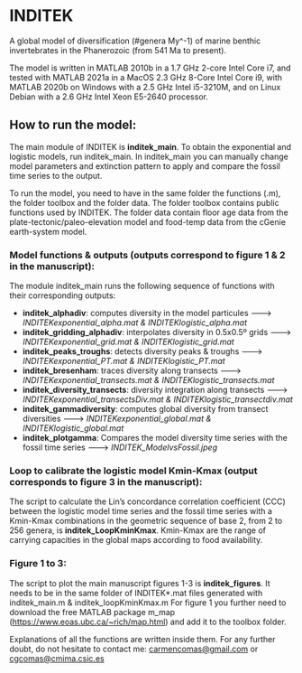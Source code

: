 # INDITEK

A global model of diversification (#genera My^-1) of marine benthic invertebrates in the Phanerozoic (from 541 Ma to present).

The model is written in MATLAB 2010b in a 1.7 GHz 2-core Intel Core i7, and tested with MATLAB 2021a in a MacOS 2.3 GHz 8-Core Intel Core i9, with MATLAB 2020b on Windows with a 2.5 GHz Intel i5-3210M, and on Linux Debian with a 2.6 GHz Intel Xeon E5-2640 processor.


## How to run the model:

The main module of INDITEK is **inditek_main**. To obtain the exponential and logistic models, run inditek_main. In inditek_main you can manually change model parameters and extinction pattern to apply and compare the fossil time series to the output. 

To run the model, you need to have in the same folder the functions (.m), the folder toolbox and the folder data. The folder toolbox contains public functions used by INDITEK. The folder data contain floor age data from the plate-tectonic/paleo-elevation model and food-temp data from the cGenie earth-system model.

### Model functions & outputs (outputs correspond to figure 1 & 2 in the manuscript):
The module inditek_main runs the following sequence of functions with their corresponding outputs:

- **inditek_alphadiv**: computes diversity in the model particules ---> *INDITEKexponential_alpha.mat & INDITEKlogistic_alpha.mat*
- **inditek_gridding_alphadiv**: interpolates diversity in 0.5x0.5º grids ---> *INDITEKexponential_grid.mat & INDITEKlogistic_grid.mat*
- **inditek_peaks_troughs**: detects diversity peaks & troughs ---> *INDITEKexponential_PT.mat & INDITEKlogistic_PT.mat*
- **inditek_bresenham**: traces diversity along transects ---> *INDITEKexponential_transects.mat & INDITEKlogistic_transects.mat*
- **inditek_diversity_transects**: diversity integration along transects ---> *INDITEKexponential_transectsDiv.mat & INDITEKlogistic_transectdiv.mat*
- **inditek_gammadiversity**: computes global diversity from transect diversities ---> *INDITEKexponential_global.mat & INDITEKlogistic_global.mat*
- **inditek_plotgamma**: Compares the model diversity time series with the fossil time series ---> *INDITEK_ModelvsFossil.jpeg*

### Loop to calibrate the logistic model Kmin-Kmax (output corresponds to figure 3 in the manuscript):
The script to calculate the Lin’s concordance correlation coefficient (CCC) between the logistic model time series and the fossil time series with a Kmin-Kmax combinations in the geometric sequence of base 2, from 2 to 256 genera, is **inditek_LoopKminKmax**. Kmin-Kmax are the range of carrying capacities in the global maps according to food availability.

### Figure 1 to 3:
The script to plot the main manuscript figures 1-3 is **inditek_figures**. It needs to be in the same folder of INDITEK*.mat files generated with inditek_main.m & inditek_loopKminKmax.m For figure 1 you further need to download the free MATLAB package m_map (https://www.eoas.ubc.ca/~rich/map.html) and add it to the toolbox folder.

Explanations of all the functions are written inside them. For any further doubt, do not hesitate to contact me: carmencomas@gmail.com or cgcomas@cmima.csic.es

